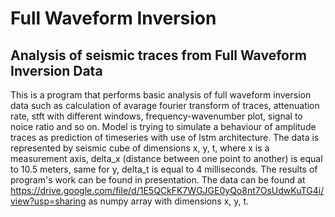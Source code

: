 # Full Waveform Inversion
## Analysis of seismic traces from Full Waveform Inversion Data



This is a program that performs basic analysis of full waveform inversion data such as calculation of avarage fourier transform of traces, attenuation rate, stft with different windows, frequency-wavenumber plot, signal to noice ratio and so on.  Model is trying to simulate a behaviour of amplitude traces as prediction of timeseries with use of lstm architecture. The data is represented by seismic cube of dimensions x, y, t, where x is a measurement axis, delta_x  (distance between one point to another) is equal to 10.5 meters, same for y, delta_t is equal to 4 milliseconds. The results of program's work can be found in presentation. The data can be found at https://drive.google.com/file/d/1E5QCkFK7WGJGE0yQo8nt7OsUdwKuTG4i/view?usp=sharing as numpy array with dimensions x, y, t.  

